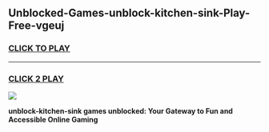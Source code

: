 
## Unblocked-Games-unblock-kitchen-sink-Play-Free-vgeuj
<h3>
<a href="https://premium76.site?title=unblock-kitchen-sink&ref=18A1">CLICK TO PLAY</a></h3>
<hr>

<h3>
<a href="https://premium76.site?title=unblock-kitchen-sink&ref=18A1">CLICK 2 PLAY</a>
  
</h3>

<a href="https://premium76.site?title=unblock-kitchen-sink&ref=18A1"><img src="https://clearcache.store/games.png"></a>


**unblock-kitchen-sink games unblocked: Your Gateway to Fun and Accessible Online Gaming**
